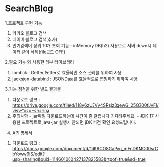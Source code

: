# SearchBlog
1.프로젝트 구현 기능
  1) 카카오 블로그 검색
  2) 네이버 블로그 검색(추가)
  3) 인기검색어 상위 10개 조회 기능
    - inMemory DB(h2) 사용으로 서버 down시 데이터 같이 삭제(file모드 OFF)
   
2.필요 기능 외 사용한 외부 라이브러리
  1) lombok : Getter,Setter로 효율적인 소스 관리를 위하여 사용
  2) jackston-databind : JSONData를 효율적으로 맵핑하기 위하여 사용

3.기능 점검을 위한 빌드 결과물
  1) 다운로드 링크 : https://drive.google.com/file/d/118y6zU7Vy4SRsjz3gewG_25QZ00fJvFI/view?usp=sharing
  2) 주의사항
    - jar파일 다운로드하는데 시간이 좀 걸립니다 기다려주세요.
    - JDK 17 사용한 프로젝트로 java-jar 실행시 안되면 jDK 버전 확인 요청드립니다.

4. API 명세서
  1) 다운로드 링크 : https://docs.google.com/document/d/1dK9CO8GaPvu_mFnDKMC00srCbYoww9iS/edit?usp=sharing&ouid=114601060427137825583&rtpof=true&sd=true
  
